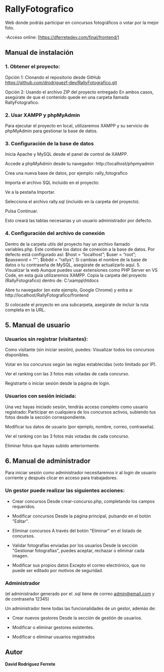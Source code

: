 # RallyFotografico
Web donde podrás participar en concursos fotográficos o votar por la mejor foto.

-Acceso online: [https://dferretedev.com/final/frontend/]

## Manual de instalación
### 1. Obtener el proyecto:

Opción 1: Clonando el repositorio desde GitHub
https://github.com/drodriguezf-dev/RallyFotografico.git

Opción 2: Usando el archivo ZIP del proyecto entregado
En ambos casos, asegúrate de que el contenido quede en una carpeta llamada RallyFotografico.

### 2. Usar XAMPP y phpMyAdmin
Para ejecutar el proyecto en local, utilizaremos XAMPP y su servicio de phpMyAdmin para gestionar la base de datos.

### 3. Configuración de la base de datos
Inicia Apache y MySQL desde el panel de control de XAMPP.

Accede a phpMyAdmin desde tu navegador:
http://localhost/phpmyadmin

Crea una nueva base de datos, por ejemplo:
rally_fotografico

Importa el archivo SQL incluido en el proyecto:

Ve a la pestaña Importar.

Selecciona el archivo rally.sql (incluido en la carpeta del proyecto).

Pulsa Continuar.

Esto creará las tablas necesarias y un usuario administrador por defecto.

### 4. Configuración del archivo de conexión
Dentro de la carpeta utils del proyecto hay un archivo llamado variables.php.
Este contiene los datos de conexión a la base de datos. Por defecto está configurado así:
$host = “localhost”;
$user = “root”;
$password = “”';
$bbdd = “rallys”;
Si cambias el nombre de la base de datos o tu contraseña de MySQL, asegúrate de actualizarlo aquí.
5. Visualizar la web
Aunque puedes usar extensiones como PHP Server en VS Code, en esta guía utilizaremos XAMPP.
Copia la carpeta del proyecto (RallyFotografico) dentro de:
C:\xampp\htdocs

Abre tu navegador (en este ejemplo, Google Chrome) y entra a:
http://localhost/RallyFotografico/frontend

Si colocaste el proyecto en una subcarpeta, asegúrate de incluir la ruta completa en la URL.

## 5. Manual de usuario

### Usuarios sin registrar (visitantes):
Como visitante (sin iniciar sesión), puedes:
Visualizar todos los concursos disponibles.

Votar en los concursos según las reglas establecidas (voto limitado por IP).

Ver el ranking con las 3 fotos más votadas de cada concurso.

Registrarte o iniciar sesión desde la página de login.

### Usuarios con sesión iniciada:
Una vez hayas iniciado sesión, tendrás acceso completo como usuario registrado:
Participar en cualquiera de los concursos activos, subiendo tus fotos desde la sección correspondiente.

Modificar tus datos de usuario (por ejemplo, nombre, correo, contraseña).

Ver el ranking con las 3 fotos más votadas de cada concurso.

Eliminar fotos que hayas subido anteriormente.

## 6. Manual de administrador

Para iniciar sesión como administrador necesitaremos ir al login de usuario corriente y después clicar en acceso para trabajadores.

### Un gestor puede realizar las siguientes acciones:
- Crear concursos
Desde crear-concurso.php, completando los campos requeridos.

- Modificar concursos
Desde la página principal, pulsando en el botón "Editar".

- Eliminar concursos
A través del botón "Eliminar" en el listado de concursos.

- Validar fotografías enviadas por los usuarios
Desde la sección "Gestionar fotografías", puedes aceptar, rechazar o eliminar cada imagen.

- Modificar sus propios datos
Excepto el correo electrónico, que no puede ser editado por motivos de seguridad.

### Administrador
(el administrador generado por el .sql tiene de correo admin@email.com y de contraseña 12345)

Un administrador tiene todas las funcionalidades de un gestor, además de:
- Crear nuevos gestores
Desde la sección de gestión de usuarios.

- Modificar o eliminar gestores existentes.

- Modificar o eliminar usuarios registrados

## Autor
**David Rodríguez Ferrete**

